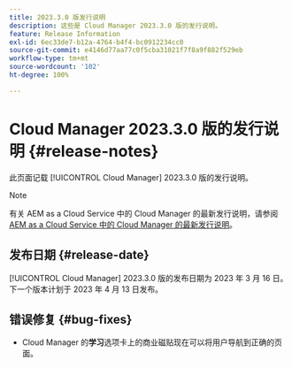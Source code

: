 ```yaml
---
title: 2023.3.0 版发行说明
description: 这些是 Cloud Manager 2023.3.0 版的发行说明。
feature: Release Information
exl-id: 6ec33de7-b12a-4764-b4f4-bc0912234cc0
source-git-commit: e4146d77aa77c0f5cba31021f7f8a9f882f529eb
workflow-type: tm+mt
source-wordcount: '102'
ht-degree: 100%

---
```


# Cloud Manager 2023.3.0 版的发行说明 {#release-notes}

此页面记载 [!UICONTROL Cloud Manager] 2023.3.0 版的发行说明。

>[!NOTE]
>
>有关 AEM as a Cloud Service 中的 Cloud Manager 的最新发行说明，请参阅 [AEM as a Cloud Service 中的 Cloud Manager 的最新发行说明](https://experienceleague.adobe.com/docs/experience-manager-cloud-service/content/implementing/using-cloud-manager/release-notes-cloud-manager/release-notes-cm-current.html)。

## 发布日期 {#release-date}

[!UICONTROL Cloud Manager] 2023.3.0 版的发布日期为 2023 年 3 月 16 日。下一个版本计划于 2023 年 4 月 13 日发布。

## 错误修复 {#bug-fixes}

* Cloud Manager 的&#x200B;**学习**&#x200B;选项卡上的商业磁贴现在可以将用户导航到正确的页面。
